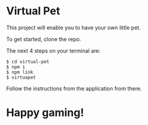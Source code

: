 # Virtual Pet

This project will enable you to have your own little pet.

To get started, clone the repo.

The next 4 steps on your terminal are:

```Shell
$ cd virtual-pet
$ npm i
$ npm link
$ virtuapet
```

Follow the instructions from the application from there.

# Happy gaming!